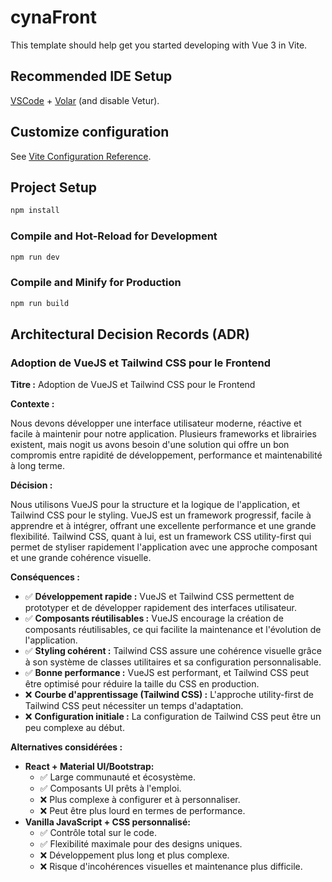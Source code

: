 # cynaFront

This template should help get you started developing with Vue 3 in Vite.

## Recommended IDE Setup

[VSCode](https://code.visualstudio.com/) + [Volar](https://marketplace.visualstudio.com/items?itemName=Vue.volar) (and disable Vetur).

## Customize configuration

See [Vite Configuration Reference](https://vite.dev/config/).

## Project Setup

```sh
npm install
```

### Compile and Hot-Reload for Development

```sh
npm run dev
```

### Compile and Minify for Production

```sh
npm run build
```

## Architectural Decision Records (ADR)

### Adoption de VueJS et Tailwind CSS pour le Frontend

**Titre :** Adoption de VueJS et Tailwind CSS pour le Frontend

**Contexte :**

Nous devons développer une interface utilisateur moderne, réactive et facile à maintenir pour notre application. Plusieurs frameworks et librairies existent, mais nogit        us avons besoin d'une solution qui offre un bon compromis entre rapidité de développement, performance et maintenabilité à long terme.

**Décision :**

Nous utilisons VueJS pour la structure et la logique de l'application, et Tailwind CSS pour le styling. VueJS est un framework progressif, facile à apprendre et à intégrer, offrant une excellente performance et une grande flexibilité. Tailwind CSS, quant à lui, est un framework CSS utility-first qui permet de styliser rapidement l'application avec une approche composant et une grande cohérence visuelle.

**Conséquences :**

*   ✅ **Développement rapide :** VueJS et Tailwind CSS permettent de prototyper et de développer rapidement des interfaces utilisateur.
*   ✅ **Composants réutilisables :** VueJS encourage la création de composants réutilisables, ce qui facilite la maintenance et l'évolution de l'application.
*   ✅ **Styling cohérent :** Tailwind CSS assure une cohérence visuelle grâce à son système de classes utilitaires et sa configuration personnalisable.
*   ✅ **Bonne performance :** VueJS est performant, et Tailwind CSS peut être optimisé pour réduire la taille du CSS en production.
*   ❌ **Courbe d'apprentissage (Tailwind CSS) :** L'approche utility-first de Tailwind CSS peut nécessiter un temps d'adaptation.
*   ❌ **Configuration initiale :** La configuration de Tailwind CSS peut être un peu complexe au début.

**Alternatives considérées :**

*   **React + Material UI/Bootstrap:**
    *   ✅ Large communauté et écosystème.
    *   ✅ Composants UI prêts à l'emploi.
    *   ❌ Plus complexe à configurer et à personnaliser.
    *   ❌ Peut être plus lourd en termes de performance.
*   **Vanilla JavaScript + CSS personnalisé:**
    *   ✅ Contrôle total sur le code.
    *   ✅ Flexibilité maximale pour des designs uniques.
    *   ❌ Développement plus long et plus complexe.
    *   ❌ Risque d'incohérences visuelles et maintenance plus difficile.


